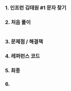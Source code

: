 ### 1.  인프런 김태원 #1 문자 찾기

### 2. 처음 풀이

``` java

```

### 3. 문제점 / 해결책

### 4. 레퍼런스 코드

### 5. 최종

### 6. 

<!--stackedit_data:
eyJoaXN0b3J5IjpbMTM4MzA2NzQxMl19
-->